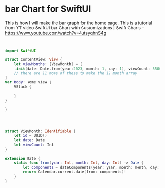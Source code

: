 # bar Chart for SwiftUI

This is how I will make the bar graph for the home page. This is a tutorial from YT video SwiftUI bar Chart with Customizations | Swift Charts - https://www.youtube.com/watch?v=4utsyqhnS4g

```swift


import SwiftUI

struct ContentView: View {
    let viewMonths: [ViewMonth] = [
    .init(date: Date.from(year:2023, month: 1, day: 1), viewCount: 55000)
    // there are 11 more of these to make the 12 month array.
]
var body: some View {
    VStack {
        
    }
}

}




struct ViewMonth: Identifiable {
    let id = UUID()
    let date: Date
    let viewCount: Int
}

extension Date {
    static func from(year: Int, month: Int, day: Int) -> Date {
        let components = dateComponents(year: year, month: month, day: day)
        return Calendar.current.date(from: components)!
    }
}

```